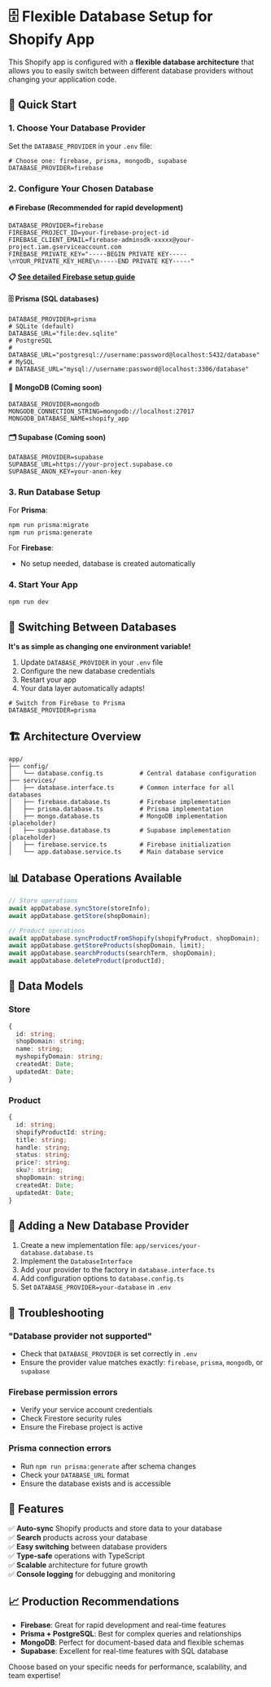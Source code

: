 # 🗄️ Flexible Database Setup for Shopify App

This Shopify app is configured with a **flexible database architecture** that allows you to easily switch between different database providers without changing your application code.

## 🎯 Quick Start

### 1. Choose Your Database Provider

Set the `DATABASE_PROVIDER` in your `.env` file:

```env
# Choose one: firebase, prisma, mongodb, supabase
DATABASE_PROVIDER=firebase
```

### 2. Configure Your Chosen Database

#### 🔥 Firebase (Recommended for rapid development)
```env
DATABASE_PROVIDER=firebase
FIREBASE_PROJECT_ID=your-firebase-project-id
FIREBASE_CLIENT_EMAIL=firebase-adminsdk-xxxxx@your-project.iam.gserviceaccount.com
FIREBASE_PRIVATE_KEY="-----BEGIN PRIVATE KEY-----\nYOUR_PRIVATE_KEY_HERE\n-----END PRIVATE KEY-----"
```
**📋 [See detailed Firebase setup guide](./FIREBASE_SETUP.md)**

#### 🗄️ Prisma (SQL databases)
```env
DATABASE_PROVIDER=prisma
# SQLite (default)
DATABASE_URL="file:dev.sqlite"
# PostgreSQL
# DATABASE_URL="postgresql://username:password@localhost:5432/database"
# MySQL  
# DATABASE_URL="mysql://username:password@localhost:3306/database"
```

#### 🍃 MongoDB (Coming soon)
```env
DATABASE_PROVIDER=mongodb
MONGODB_CONNECTION_STRING=mongodb://localhost:27017
MONGODB_DATABASE_NAME=shopify_app
```

#### 🗂️ Supabase (Coming soon)
```env
DATABASE_PROVIDER=supabase
SUPABASE_URL=https://your-project.supabase.co
SUPABASE_ANON_KEY=your-anon-key
```

### 3. Run Database Setup

For **Prisma**:
```bash
npm run prisma:migrate
npm run prisma:generate
```

For **Firebase**:
- No setup needed, database is created automatically

### 4. Start Your App
```bash
npm run dev
```

## 🔄 Switching Between Databases

**It's as simple as changing one environment variable!**

1. Update `DATABASE_PROVIDER` in your `.env` file
2. Configure the new database credentials
3. Restart your app
4. Your data layer automatically adapts!

```env
# Switch from Firebase to Prisma
DATABASE_PROVIDER=prisma
```

## 🏗️ Architecture Overview

```
app/
├── config/
│   └── database.config.ts          # Central database configuration
├── services/
│   ├── database.interface.ts       # Common interface for all databases
│   ├── firebase.database.ts        # Firebase implementation
│   ├── prisma.database.ts          # Prisma implementation
│   ├── mongo.database.ts           # MongoDB implementation (placeholder)
│   ├── supabase.database.ts        # Supabase implementation (placeholder)
│   ├── firebase.service.ts         # Firebase initialization
│   └── app.database.service.ts     # Main database service
```

## 📊 Database Operations Available

```typescript
// Store operations
await appDatabase.syncStore(storeInfo);
await appDatabase.getStore(shopDomain);

// Product operations  
await appDatabase.syncProductFromShopify(shopifyProduct, shopDomain);
await appDatabase.getStoreProducts(shopDomain, limit);
await appDatabase.searchProducts(searchTerm, shopDomain);
await appDatabase.deleteProduct(productId);
```

## 🎯 Data Models

### Store
```typescript
{
  id: string;
  shopDomain: string;
  name: string;
  myshopifyDomain: string;
  createdAt: Date;
  updatedAt: Date;
}
```

### Product
```typescript
{
  id: string;
  shopifyProductId: string;
  title: string;
  handle: string;
  status: string;
  price?: string;
  sku?: string;
  shopDomain: string;
  createdAt: Date;
  updatedAt: Date;
}
```

## 🔧 Adding a New Database Provider

1. Create a new implementation file: `app/services/your-database.database.ts`
2. Implement the `DatabaseInterface`
3. Add your provider to the factory in `database.interface.ts`
4. Add configuration options to `database.config.ts`
5. Set `DATABASE_PROVIDER=your-database` in `.env`

## 🚨 Troubleshooting

### "Database provider not supported"
- Check that `DATABASE_PROVIDER` is set correctly in `.env`
- Ensure the provider value matches exactly: `firebase`, `prisma`, `mongodb`, or `supabase`

### Firebase permission errors
- Verify your service account credentials
- Check Firestore security rules
- Ensure the Firebase project is active

### Prisma connection errors
- Run `npm run prisma:generate` after schema changes
- Check your `DATABASE_URL` format
- Ensure the database exists and is accessible

## 🎉 Features

✅ **Auto-sync** Shopify products and store data to your database  
✅ **Search** products across your database  
✅ **Easy switching** between database providers  
✅ **Type-safe** operations with TypeScript  
✅ **Scalable** architecture for future growth  
✅ **Console logging** for debugging and monitoring  

## 📈 Production Recommendations

- **Firebase**: Great for rapid development and real-time features
- **Prisma + PostgreSQL**: Best for complex queries and relationships  
- **MongoDB**: Perfect for document-based data and flexible schemas
- **Supabase**: Excellent for real-time features with SQL database

Choose based on your specific needs for performance, scalability, and team expertise!
